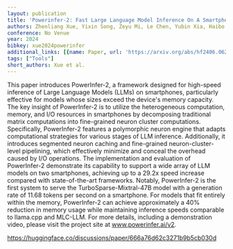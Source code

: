 ```yaml
---
layout: publication
title: 'Powerinfer-2: Fast Large Language Model Inference On A Smartphone'
authors: Zhenliang Xue, Yixin Song, Zeyu Mi, Le Chen, Yubin Xia, Haibo Chen
conference: No Venue
year: 2024
bibkey: xue2024powerinfer
additional_links: [{name: Paper, url: 'https://arxiv.org/abs/hf2406.06282'}]
tags: ["Tools"]
short_authors: Xue et al.
---
```

This paper introduces PowerInfer-2, a framework designed for high-speed inference of Large Language Models (LLMs) on smartphones, particularly effective for models whose sizes exceed the device's memory capacity. The key insight of PowerInfer-2 is to utilize the heterogeneous computation, memory, and I/O resources in smartphones by decomposing traditional matrix computations into fine-grained neuron cluster computations. Specifically, PowerInfer-2 features a polymorphic neuron engine that adapts computational strategies for various stages of LLM inference. Additionally, it introduces segmented neuron caching and fine-grained neuron-cluster-level pipelining, which effectively minimize and conceal the overhead caused by I/O operations. The implementation and evaluation of PowerInfer-2 demonstrate its capability to support a wide array of LLM models on two smartphones, achieving up to a 29.2x speed increase compared with state-of-the-art frameworks. Notably, PowerInfer-2 is the first system to serve the TurboSparse-Mixtral-47B model with a generation rate of 11.68 tokens per second on a smartphone. For models that fit entirely within the memory, PowerInfer-2 can achieve approximately a 40% reduction in memory usage while maintaining inference speeds comparable to llama.cpp and MLC-LLM. For more details, including a demonstration video, please visit the project site at www.powerinfer.ai/v2.

https://huggingface.co/discussions/paper/666a76d62c3271b9b5cb030d